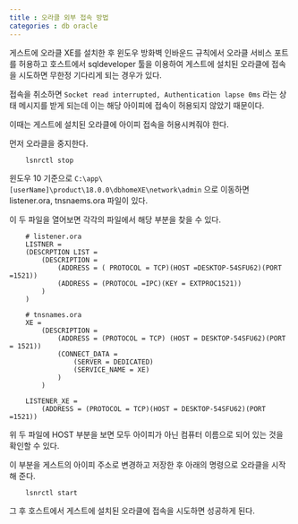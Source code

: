 ```yaml
---
title : 오라클 외부 접속 방법
categories : db oracle
---
```

 
게스트에 오라클 XE를 설치한 후 윈도우 방화벽 인바운드 규칙에서 오라클 서비스 포트를 허용하고 호스트에서 sqldeveloper 툴을 이용하여 게스트에 설치된 오라클에 접속을 시도하면 무한정 기다리게 되는 경우가 있다. 

접속을 취소하면 `Socket read interrupted, Authentication lapse 0ms` 라는 상태 메시지를 받게 되는데 이는 해당 아이피에 접속이 허용되지 않았기 때문이다. 

이때는 게스트에 설치된 오라클에 아이피 접속을 허용시켜줘야 한다. 

먼저 오라클을 중지한다. 

~~~
    lsnrctl stop
~~~

윈도우 10 기준으로 `C:\app\[userName]\product\18.0.0\dbhomeXE\network\admin` 으로 이동하면 listener.ora, tnsnaems.ora  파일이 있다. 

이 두 파일을 열어보면 각각의 파일에서 해당 부분을 찾을 수 있다. 

~~~
    # listener.ora
    LISTNER = 
    (DESCRPTION LIST =
        (DESCRIPTION =
            (ADDRESS = ( PROTOCOL = TCP)(HOST =DESKTOP-54SFU62)(PORT =1521))
            (ADDRESS = (PROTOCOL =IPC)(KEY = EXTPROC1521))
        )
    )

    # tnsnames.ora
    XE = 
        (DESCRIPTION = 
            (ADDRESS = (PROTOCOL = TCP) (HOST = DESKTOP-54SFU62)(PORT = 1521))
            (CONNECT_DATA = 
                (SERVER = DEDICATED)
                (SERVICE_NAME = XE)
            )
        )

    LISTENER_XE = 
        (ADDRESS = (PROTOCOL = TCP)(HOST = DESKTOP-54SFU62)(PORT =1521))
~~~

위 두 파일에 HOST 부분을 보면 모두 아이피가 아닌 컴퓨터 이름으로 되어 있는 것을 확인할 수 있다. 

이 부분을 게스트의 아이피 주소로 변경하고 저장한 후 아래의 명령으로 오라클을 시작해 준다. 

~~~
    lsnrctl start 
~~~

그 후 호스트에서 게스트에 설치된 오라클에 접속을 시도하면 성공하게 된다. 
